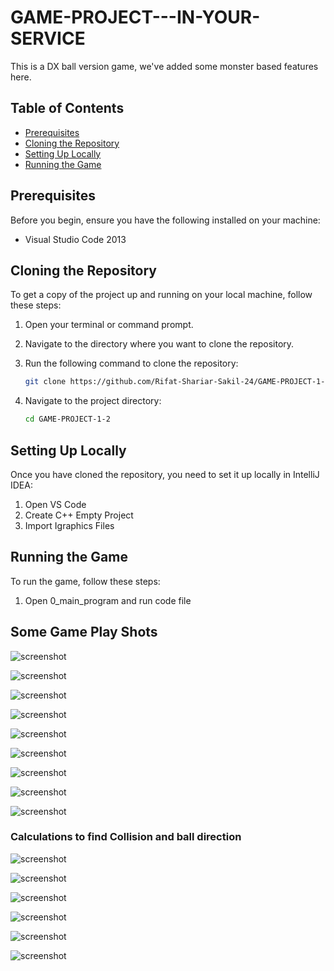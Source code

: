 # GAME-PROJECT---IN-YOUR-SERVICE
This is a DX ball version game, we've added some monster based features here. 



## Table of Contents

- [Prerequisites](#prerequisites)
- [Cloning the Repository](#cloning-the-repository)
- [Setting Up Locally](#setting-up-locally)
- [Running the Game](#running-the-game)


## Prerequisites

Before you begin, ensure you have the following installed on your machine:


- Visual Studio Code 2013


## Cloning the Repository

To get a copy of the project up and running on your local machine, follow these steps:

1. Open your terminal or command prompt.
2. Navigate to the directory where you want to clone the repository.
3. Run the following command to clone the repository:

    ```sh
    git clone https://github.com/Rifat-Shariar-Sakil-24/GAME-PROJECT-1-2.git
    ```

4. Navigate to the project directory:

    ```sh
    cd GAME-PROJECT-1-2
    ```

## Setting Up Locally

Once you have cloned the repository, you need to set it up locally in IntelliJ IDEA:

1. Open VS Code
2. Create C++ Empty Project
3. Import Igraphics Files 


## Running the Game

To run the game, follow these steps:

1. Open 0_main_program and run code file


## Some Game Play Shots


![screenshot](images/Picture2.jpg)

![screenshot](images/Picture3.jpg)

![screenshot](images/Picture4.jpg)

![screenshot](images/Picture5.jpg)

![screenshot](images/Picture6.jpg)

![screenshot](images/Picture7.jpg)

![screenshot](images/Picture8.png)

![screenshot](images/Picture9.png)

![screenshot](images/Picture10.png)


### Calculations to find Collision and ball direction

![screenshot](images/Picture11.png)

![screenshot](images/Picture12.png)

![screenshot](images/Picture13.pngg)

![screenshot](images/Picture14.png)

![screenshot](images/Picture15.png)

![screenshot](images/Picture16.png)




